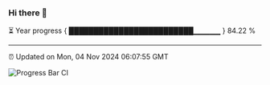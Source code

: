 ### Hi there 👋

⏳ Year progress { █████████████████████████▁▁▁▁▁ } 84.22 %

---

⏰ Updated on Mon, 04 Nov 2024 06:07:55 GMT

![Progress Bar CI](https://github.com/liununu/liununu/workflows/Progress%20Bar%20CI/badge.svg)
